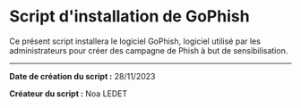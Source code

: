 # Script d'installation de GoPhish

Ce présent script installera le logiciel GoPhish, logiciel utilisé par les administrateurs pour créer des campagne de Phish à but de sensibilisation.

-----------------

**Date de création du script :** 28/11/2023

**Créateur du script :** Noa LEDET
 